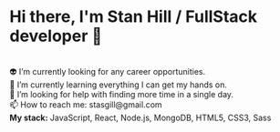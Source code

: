 <h1>Hi there, I'm Stan Hill / FullStack developer 👋</h1>
<br/>👽 I’m currently looking for any career opportunities. 
<br/>🦁 I’m currently learning everything I can get my hands on.
<br/>🐰 I’m looking for help with finding more time in a single day.
<br/>📫 How to reach me: stasgill@gmail.com
<br/><b>My stack:</b> JavaScript, React, Node.js, MongoDB, HTML5, CSS3, Sass
<!--
**StasGill/StasGill** is a ✨ _special_ ✨ repository because its `README.md` (this file) appears on your GitHub profile.

Here are some ideas to get you started:

- 🔭 I’m currently working on ...
- 🌱 I’m currently learning ...
- 👯 I’m looking to collaborate on ...
- 🤔 I’m looking for help with ...
- 💬 Ask me about ...
- 📫 How to reach me: ...
- 😄 Pronouns: ...
- ⚡ Fun fact: ...
-->
